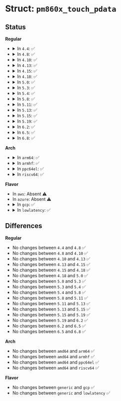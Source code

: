 # Struct: <code>pm860x_touch_pdata</code>

## Status
<b>Regular</b>
<ul>
<li>
<details>
<summary>In <code>4.4</code>: ✅</summary>

```c
struct pm860x_touch_pdata {
    int gpadc_prebias;
    int slot_cycle;
    int off_scale;
    int sw_cal;
    int tsi_prebias;
    int pen_prebias;
    int pen_prechg;
    int res_x;
    long unsigned int flags;
};
```
</details>
</li>
<li>
<details>
<summary>In <code>4.8</code>: ✅</summary>

```c
struct pm860x_touch_pdata {
    int gpadc_prebias;
    int slot_cycle;
    int off_scale;
    int sw_cal;
    int tsi_prebias;
    int pen_prebias;
    int pen_prechg;
    int res_x;
    long unsigned int flags;
};
```
</details>
</li>
<li>
<details>
<summary>In <code>4.10</code>: ✅</summary>

```c
struct pm860x_touch_pdata {
    int gpadc_prebias;
    int slot_cycle;
    int off_scale;
    int sw_cal;
    int tsi_prebias;
    int pen_prebias;
    int pen_prechg;
    int res_x;
    long unsigned int flags;
};
```
</details>
</li>
<li>
<details>
<summary>In <code>4.13</code>: ✅</summary>

```c
struct pm860x_touch_pdata {
    int gpadc_prebias;
    int slot_cycle;
    int off_scale;
    int sw_cal;
    int tsi_prebias;
    int pen_prebias;
    int pen_prechg;
    int res_x;
    long unsigned int flags;
};
```
</details>
</li>
<li>
<details>
<summary>In <code>4.15</code>: ✅</summary>

```c
struct pm860x_touch_pdata {
    int gpadc_prebias;
    int slot_cycle;
    int off_scale;
    int sw_cal;
    int tsi_prebias;
    int pen_prebias;
    int pen_prechg;
    int res_x;
    long unsigned int flags;
};
```
</details>
</li>
<li>
<details>
<summary>In <code>4.18</code>: ✅</summary>

```c
struct pm860x_touch_pdata {
    int gpadc_prebias;
    int slot_cycle;
    int off_scale;
    int sw_cal;
    int tsi_prebias;
    int pen_prebias;
    int pen_prechg;
    int res_x;
    long unsigned int flags;
};
```
</details>
</li>
<li>
<details>
<summary>In <code>5.0</code>: ✅</summary>

```c
struct pm860x_touch_pdata {
    int gpadc_prebias;
    int slot_cycle;
    int off_scale;
    int sw_cal;
    int tsi_prebias;
    int pen_prebias;
    int pen_prechg;
    int res_x;
    long unsigned int flags;
};
```
</details>
</li>
<li>
<details>
<summary>In <code>5.3</code>: ✅</summary>

```c
struct pm860x_touch_pdata {
    int gpadc_prebias;
    int slot_cycle;
    int off_scale;
    int sw_cal;
    int tsi_prebias;
    int pen_prebias;
    int pen_prechg;
    int res_x;
    long unsigned int flags;
};
```
</details>
</li>
<li>
<details>
<summary>In <code>5.4</code>: ✅</summary>

```c
struct pm860x_touch_pdata {
    int gpadc_prebias;
    int slot_cycle;
    int off_scale;
    int sw_cal;
    int tsi_prebias;
    int pen_prebias;
    int pen_prechg;
    int res_x;
    long unsigned int flags;
};
```
</details>
</li>
<li>
<details>
<summary>In <code>5.8</code>: ✅</summary>

```c
struct pm860x_touch_pdata {
    int gpadc_prebias;
    int slot_cycle;
    int off_scale;
    int sw_cal;
    int tsi_prebias;
    int pen_prebias;
    int pen_prechg;
    int res_x;
    long unsigned int flags;
};
```
</details>
</li>
<li>
<details>
<summary>In <code>5.11</code>: ✅</summary>

```c
struct pm860x_touch_pdata {
    int gpadc_prebias;
    int slot_cycle;
    int off_scale;
    int sw_cal;
    int tsi_prebias;
    int pen_prebias;
    int pen_prechg;
    int res_x;
    long unsigned int flags;
};
```
</details>
</li>
<li>
<details>
<summary>In <code>5.13</code>: ✅</summary>

```c
struct pm860x_touch_pdata {
    int gpadc_prebias;
    int slot_cycle;
    int off_scale;
    int sw_cal;
    int tsi_prebias;
    int pen_prebias;
    int pen_prechg;
    int res_x;
    long unsigned int flags;
};
```
</details>
</li>
<li>
<details>
<summary>In <code>5.15</code>: ✅</summary>

```c
struct pm860x_touch_pdata {
    int gpadc_prebias;
    int slot_cycle;
    int off_scale;
    int sw_cal;
    int tsi_prebias;
    int pen_prebias;
    int pen_prechg;
    int res_x;
    long unsigned int flags;
};
```
</details>
</li>
<li>
<details>
<summary>In <code>5.19</code>: ✅</summary>

```c
struct pm860x_touch_pdata {
    int gpadc_prebias;
    int slot_cycle;
    int off_scale;
    int sw_cal;
    int tsi_prebias;
    int pen_prebias;
    int pen_prechg;
    int res_x;
    long unsigned int flags;
};
```
</details>
</li>
<li>
<details>
<summary>In <code>6.2</code>: ✅</summary>

```c
struct pm860x_touch_pdata {
    int gpadc_prebias;
    int slot_cycle;
    int off_scale;
    int sw_cal;
    int tsi_prebias;
    int pen_prebias;
    int pen_prechg;
    int res_x;
    long unsigned int flags;
};
```
</details>
</li>
<li>
<details>
<summary>In <code>6.5</code>: ✅</summary>

```c
struct pm860x_touch_pdata {
    int gpadc_prebias;
    int slot_cycle;
    int off_scale;
    int sw_cal;
    int tsi_prebias;
    int pen_prebias;
    int pen_prechg;
    int res_x;
    long unsigned int flags;
};
```
</details>
</li>
<li>
<details>
<summary>In <code>6.8</code>: ✅</summary>

```c
struct pm860x_touch_pdata {
    int gpadc_prebias;
    int slot_cycle;
    int off_scale;
    int sw_cal;
    int tsi_prebias;
    int pen_prebias;
    int pen_prechg;
    int res_x;
    long unsigned int flags;
};
```
</details>
</li>
</ul>
<b>Arch</b>
<ul>
<li>
<details>
<summary>In <code>arm64</code>: ✅</summary>

```c
struct pm860x_touch_pdata {
    int gpadc_prebias;
    int slot_cycle;
    int off_scale;
    int sw_cal;
    int tsi_prebias;
    int pen_prebias;
    int pen_prechg;
    int res_x;
    long unsigned int flags;
};
```
</details>
</li>
<li>
<details>
<summary>In <code>armhf</code>: ✅</summary>

```c
struct pm860x_touch_pdata {
    int gpadc_prebias;
    int slot_cycle;
    int off_scale;
    int sw_cal;
    int tsi_prebias;
    int pen_prebias;
    int pen_prechg;
    int res_x;
    long unsigned int flags;
};
```
</details>
</li>
<li>
<details>
<summary>In <code>ppc64el</code>: ✅</summary>

```c
struct pm860x_touch_pdata {
    int gpadc_prebias;
    int slot_cycle;
    int off_scale;
    int sw_cal;
    int tsi_prebias;
    int pen_prebias;
    int pen_prechg;
    int res_x;
    long unsigned int flags;
};
```
</details>
</li>
<li>
<details>
<summary>In <code>riscv64</code>: ✅</summary>

```c
struct pm860x_touch_pdata {
    int gpadc_prebias;
    int slot_cycle;
    int off_scale;
    int sw_cal;
    int tsi_prebias;
    int pen_prebias;
    int pen_prechg;
    int res_x;
    long unsigned int flags;
};
```
</details>
</li>
</ul>
<b>Flavor</b>
<ul>
<li>
In <code>aws</code>: Absent ⚠️
</li>
<li>
In <code>azure</code>: Absent ⚠️
</li>
<li>
<details>
<summary>In <code>gcp</code>: ✅</summary>

```c
struct pm860x_touch_pdata {
    int gpadc_prebias;
    int slot_cycle;
    int off_scale;
    int sw_cal;
    int tsi_prebias;
    int pen_prebias;
    int pen_prechg;
    int res_x;
    long unsigned int flags;
};
```
</details>
</li>
<li>
<details>
<summary>In <code>lowlatency</code>: ✅</summary>

```c
struct pm860x_touch_pdata {
    int gpadc_prebias;
    int slot_cycle;
    int off_scale;
    int sw_cal;
    int tsi_prebias;
    int pen_prebias;
    int pen_prechg;
    int res_x;
    long unsigned int flags;
};
```
</details>
</li>
</ul>

## Differences
<b>Regular</b>
<ul>
<li>
No changes between <code>4.4</code> and <code>4.8</code> ✅
</li>
<li>
No changes between <code>4.8</code> and <code>4.10</code> ✅
</li>
<li>
No changes between <code>4.10</code> and <code>4.13</code> ✅
</li>
<li>
No changes between <code>4.13</code> and <code>4.15</code> ✅
</li>
<li>
No changes between <code>4.15</code> and <code>4.18</code> ✅
</li>
<li>
No changes between <code>4.18</code> and <code>5.0</code> ✅
</li>
<li>
No changes between <code>5.0</code> and <code>5.3</code> ✅
</li>
<li>
No changes between <code>5.3</code> and <code>5.4</code> ✅
</li>
<li>
No changes between <code>5.4</code> and <code>5.8</code> ✅
</li>
<li>
No changes between <code>5.8</code> and <code>5.11</code> ✅
</li>
<li>
No changes between <code>5.11</code> and <code>5.13</code> ✅
</li>
<li>
No changes between <code>5.13</code> and <code>5.15</code> ✅
</li>
<li>
No changes between <code>5.15</code> and <code>5.19</code> ✅
</li>
<li>
No changes between <code>5.19</code> and <code>6.2</code> ✅
</li>
<li>
No changes between <code>6.2</code> and <code>6.5</code> ✅
</li>
<li>
No changes between <code>6.5</code> and <code>6.8</code> ✅
</li>
</ul>
<b>Arch</b>
<ul>
<li>
No changes between <code>amd64</code> and <code>arm64</code> ✅
</li>
<li>
No changes between <code>amd64</code> and <code>armhf</code> ✅
</li>
<li>
No changes between <code>amd64</code> and <code>ppc64el</code> ✅
</li>
<li>
No changes between <code>amd64</code> and <code>riscv64</code> ✅
</li>
</ul>
<b>Flavor</b>
<ul>
<li>
No changes between <code>generic</code> and <code>gcp</code> ✅
</li>
<li>
No changes between <code>generic</code> and <code>lowlatency</code> ✅
</li>
</ul>
